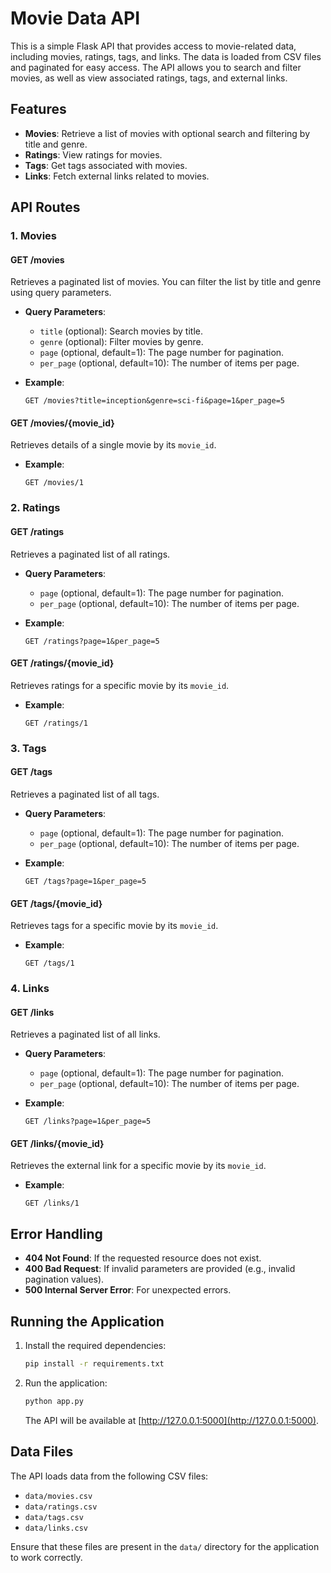# Movie Data API

This is a simple Flask API that provides access to movie-related data, including movies, ratings, tags, and links. The data is loaded from CSV files and paginated for easy access. The API allows you to search and filter movies, as well as view associated ratings, tags, and external links.

## Features

- **Movies**: Retrieve a list of movies with optional search and filtering by title and genre.
- **Ratings**: View ratings for movies.
- **Tags**: Get tags associated with movies.
- **Links**: Fetch external links related to movies.

## API Routes

### 1. Movies

#### GET /movies

Retrieves a paginated list of movies. You can filter the list by title and genre using query parameters.

- **Query Parameters**:
  - `title` (optional): Search movies by title.
  - `genre` (optional): Filter movies by genre.
  - `page` (optional, default=1): The page number for pagination.
  - `per_page` (optional, default=10): The number of items per page.

- **Example**:
  ```
  GET /movies?title=inception&genre=sci-fi&page=1&per_page=5
  ```

#### GET /movies/{movie_id}

Retrieves details of a single movie by its `movie_id`.

- **Example**:
  ```
  GET /movies/1
  ```

### 2. Ratings

#### GET /ratings

Retrieves a paginated list of all ratings.

- **Query Parameters**:
  - `page` (optional, default=1): The page number for pagination.
  - `per_page` (optional, default=10): The number of items per page.

- **Example**:
  ```
  GET /ratings?page=1&per_page=5
  ```

#### GET /ratings/{movie_id}

Retrieves ratings for a specific movie by its `movie_id`.

- **Example**:
  ```
  GET /ratings/1
  ```

### 3. Tags

#### GET /tags

Retrieves a paginated list of all tags.

- **Query Parameters**:
  - `page` (optional, default=1): The page number for pagination.
  - `per_page` (optional, default=10): The number of items per page.

- **Example**:
  ```
  GET /tags?page=1&per_page=5
  ```

#### GET /tags/{movie_id}

Retrieves tags for a specific movie by its `movie_id`.

- **Example**:
  ```
  GET /tags/1
  ```

### 4. Links

#### GET /links

Retrieves a paginated list of all links.

- **Query Parameters**:
  - `page` (optional, default=1): The page number for pagination.
  - `per_page` (optional, default=10): The number of items per page.

- **Example**:
  ```
  GET /links?page=1&per_page=5
  ```

#### GET /links/{movie_id}

Retrieves the external link for a specific movie by its `movie_id`.

- **Example**:
  ```
  GET /links/1
  ```

## Error Handling

- **404 Not Found**: If the requested resource does not exist.
- **400 Bad Request**: If invalid parameters are provided (e.g., invalid pagination values).
- **500 Internal Server Error**: For unexpected errors.

## Running the Application

1. Install the required dependencies:
   ```bash
   pip install -r requirements.txt
   ```
2. Run the application:
   ```bash
   python app.py
   ```
   The API will be available at [http://127.0.0.1:5000](http://127.0.0.1:5000).

## Data Files

The API loads data from the following CSV files:

- `data/movies.csv`
- `data/ratings.csv`
- `data/tags.csv`
- `data/links.csv`

Ensure that these files are present in the `data/` directory for the application to work correctly.
